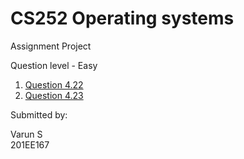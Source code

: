 # CS252 Operating systems

Assignment Project

Question level - Easy

1. [Question 4.22](https://github.com/Varun-SHV/CS252-OS-Assignment/tree/main/4.22)
2. [Question 4.23](https://github.com/sujay000/CS252/tree/main/Question_4.22)

Submitted by:<br>

Varun S<br>
201EE167
